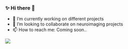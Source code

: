 ### ✨ Hi there  🌱
 
- 🔭 I’m currently working on different projects
- 👯 I’m looking to collaborate on neuroimaging projects
- 📫 How to reach me: Coming soon..

<a href="https://hits.seeyoufarm.com"/><img src="https://hits.seeyoufarm.com/api/count/incr/badge.svg?url=https%3A%2F%2Fgithub.com%2Fnazbeh"/></a>
